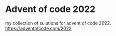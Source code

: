 # Advent of code 2022
my collection of sulutions for advent of code 2022.
https://adventofcode.com/2022